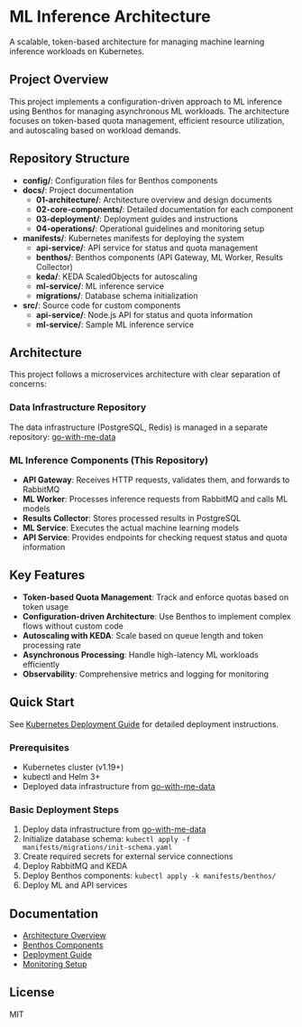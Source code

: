 # ML Inference Architecture

A scalable, token-based architecture for managing machine learning inference workloads on Kubernetes.

## Project Overview

This project implements a configuration-driven approach to ML inference using Benthos for managing asynchronous ML workloads. The architecture focuses on token-based quota management, efficient resource utilization, and autoscaling based on workload demands.

## Repository Structure

- **config/**: Configuration files for Benthos components
- **docs/**: Project documentation
  - **01-architecture/**: Architecture overview and design documents
  - **02-core-components/**: Detailed documentation for each component
  - **03-deployment/**: Deployment guides and instructions
  - **04-operations/**: Operational guidelines and monitoring setup
- **manifests/**: Kubernetes manifests for deploying the system
  - **api-service/**: API service for status and quota management
  - **benthos/**: Benthos components (API Gateway, ML Worker, Results Collector)
  - **keda/**: KEDA ScaledObjects for autoscaling
  - **ml-service/**: ML inference service
  - **migrations/**: Database schema initialization
- **src/**: Source code for custom components
  - **api-service/**: Node.js API for status and quota information
  - **ml-service/**: Sample ML inference service

## Architecture

This project follows a microservices architecture with clear separation of concerns:

### Data Infrastructure Repository

The data infrastructure (PostgreSQL, Redis) is managed in a separate repository:
[go-with-me-data](https://github.com/devops-360-online/go-with-me-data)

### ML Inference Components (This Repository)

- **API Gateway**: Receives HTTP requests, validates them, and forwards to RabbitMQ
- **ML Worker**: Processes inference requests from RabbitMQ and calls ML models
- **Results Collector**: Stores processed results in PostgreSQL
- **ML Service**: Executes the actual machine learning models
- **API Service**: Provides endpoints for checking request status and quota information

## Key Features

- **Token-based Quota Management**: Track and enforce quotas based on token usage
- **Configuration-driven Architecture**: Use Benthos to implement complex flows without custom code
- **Autoscaling with KEDA**: Scale based on queue length and token processing rate
- **Asynchronous Processing**: Handle high-latency ML workloads efficiently
- **Observability**: Comprehensive metrics and logging for monitoring

## Quick Start

See [Kubernetes Deployment Guide](docs/03-deployment/kubernetes-setup.md) for detailed deployment instructions.

### Prerequisites

- Kubernetes cluster (v1.19+)
- kubectl and Helm 3+
- Deployed data infrastructure from [go-with-me-data](https://github.com/devops-360-online/go-with-me-data)

### Basic Deployment Steps

1. Deploy data infrastructure from [go-with-me-data](https://github.com/devops-360-online/go-with-me-data)
2. Initialize database schema: `kubectl apply -f manifests/migrations/init-schema.yaml`
3. Create required secrets for external service connections
4. Deploy RabbitMQ and KEDA
5. Deploy Benthos components: `kubectl apply -k manifests/benthos/`
6. Deploy ML and API services

## Documentation

- [Architecture Overview](docs/01-architecture/overview.md)
- [Benthos Components](docs/02-core-components/benthos/concepts.md)
- [Deployment Guide](docs/03-deployment/kubernetes-setup.md)
- [Monitoring Setup](docs/04-operations/monitoring.md)

## License

MIT
